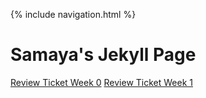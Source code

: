 {% include navigation.html %}
# Samaya's Jekyll Page
<a href="https://github.com/samayass/Tri3-Samaya/issues/1">Review Ticket Week 0</a>
<a href="https://github.com/samayass/Tri3-Samaya/issues/2">Review Ticket Week 1</a>


